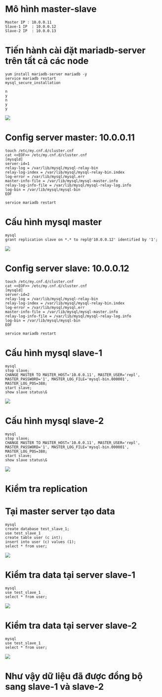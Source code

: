# Mô hình master-slave
    Master IP : 10.0.0.11
    Slave-1 IP  : 10.0.0.12
    Slave-2 IP  : 10.0.0.13
# Tiến hành cài đặt mariadb-server trên tất cả các node
    yum install mariadb-server mariadb -y
    service mariadb restart
    mysql_secure_installation

    n
    y
    n
    y
    y
<img src="./images/mysql_secure_installation.png" />

# Config server master: 10.0.0.11
    touch /etc/my.cnf.d/cluster.cnf
    cat <<EOF>> /etc/my.cnf.d/cluster.cnf
    [mysqld]
    server-id=1
    relay-log = /var/lib/mysql/mysql-relay-bin
    relay-log-index = /var/lib/mysql/mysql-relay-bin.index
    log-error = /var/lib/mysql/mysql.err
    master-info-file = /var/lib/mysql/mysql-master.info
    relay-log-info-file = /var/lib/mysql/mysql-relay-log.info
    log-bin = /var/lib/mysql/mysql-bin
    EOF

    service mariadb restart
# Cấu hình mysql master
    mysql
    grant replication slave on *.* to repl@'10.0.0.12' identified by '1';
<img src="./images/master_status.png" />

# Config server slave: 10.0.0.12
    touch /etc/my.cnf.d/cluster.cnf
    cat <<EOF>> /etc/my.cnf.d/cluster.cnf
    [mysqld]
    server-id=2
    relay-log = /var/lib/mysql/mysql-relay-bin
    relay-log-index = /var/lib/mysql/mysql-relay-bin.index
    log-error = /var/lib/mysql/mysql.err
    master-info-file = /var/lib/mysql/mysql-master.info
    relay-log-info-file = /var/lib/mysql/mysql-relay-log.info
    log-bin = /var/lib/mysql/mysql-bin
    EOF

    service mariadb restart
# Cấu hình mysql slave-1
    mysql
    stop slave;
    CHANGE MASTER TO MASTER_HOST='10.0.0.11', MASTER_USER='repl', MASTER_PASSWORD='1', MASTER_LOG_FILE='mysql-bin.000001', MASTER_LOG_POS=388;
    start slave;
    show slave status\G
<img src="./images/slave-1.png" />

# Cấu hình mysql slave-2
    mysql
    stop slave;
    CHANGE MASTER TO MASTER_HOST='10.0.0.11', MASTER_USER='repl', MASTER_PASSWORD='1', MASTER_LOG_FILE='mysql-bin.000001', MASTER_LOG_POS=388;
    start slave;
    show slave status\G
<img src="./images/slave-2.png" />

# Kiểm tra replication 
# Tại master server tạo data
    mysql
    create database test_slave_1;
    use test_slave_1
    create table user (c int);
    insert into user (c) values (1);
    select * from user;
<img src="./images/db-slave-1.png" />

# Kiểm tra data tại server slave-1
    mysql
    use test_slave_1
    select * from user;
<img src="./images/db-slave-12.png" />

# Kiểm tra data tại server slave-2
    mysql
    use test_slave_1
    select * from user;
<img src="./images/db-slave-22.png" />

# Như vậy dữ liệu đã được đồng bộ sang slave-1 và slave-2



